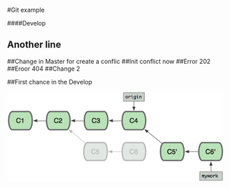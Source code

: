 #Git example

####Develop

## Another line



##Change in Master for create a conflic
##Init conflict now
##Error 202
##Eroor 404
##Change 2

##First chance in the Develop

![Imagen](Rebase.png "Imagen 1")
